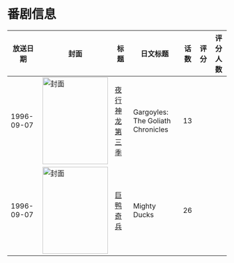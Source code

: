 # 番剧信息

|放送日期|封面|标题|日文标题|话数|评分|评分人数|
|---|---|---|---|---|---|---|
|1996-09-07|<img src="//lain.bgm.tv/pic/cover/c/6d/7d/347364_r0l03.jpg" alt="封面" style="width:150px;height:200px;object-fit:cover;">|[夜行神龙 第三季](https://bangumi.tv/subject/347364)|Gargoyles: The Goliath Chronicles|13|||
|1996-09-07|<img src="//lain.bgm.tv/pic/cover/c/60/5c/526580_C6o66.jpg" alt="封面" style="width:150px;height:200px;object-fit:cover;">|[巨鸭奇兵](https://bangumi.tv/subject/526580)|Mighty Ducks|26|||
